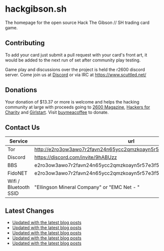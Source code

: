# hackgibson.sh
The homepage for the open source Hack The Gibson // SH trading card game.


## Contributing

To add your card just submit a pull request with your card's front art, it would be added to the next run of set after community play testing.

Game play and discussions over the project is held the r2600 discord server. Come join us at [Discord](https://discord.com/invite/9hABUzz) or via IRC at https://www.scuttled.net/


## Donations

Your donation of $13.37 or more is welcome and helps the hacking community at large with proceeds going to [2600 Magazine](https://2600.com/), [Hackers for Charity](https://hackersforcharity.org) and [Girlstart](https://girlstart.org).  Visit [buymeacoffee](https://www.buymeacoffee.com/hackgibson.sh) to donate.


## Contact Us

Service | url
-|-
Tor | http://e2ro3ow3awo7r2favn24n65ycc2qmzkoayn5r57e3f56nvjwdcgg32ad.onion
Discord | https://discord.com/invite/9hABUzz
BBS | e2ro3ow3awo7r2favn24n65ycc2qmzkoayn5r57e3f56nvjwdcgg32ad.onion:23
FidoNET | e2ro3ow3awo7r2favn24n65ycc2qmzkoayn5r57e3f56nvjwdcgg32ad.onion:24554
Wifi / Bluetooth SSID | "Ellingson Mineral Company" or "EMC Net - <fidonet address>"

## Latest Changes
<!-- BLOG-POST-LIST:START -->
- [Updated with the latest blog posts](https://github.com/DFW2600/hackgibson.sh/commit/90f6073a5a309f2818d5fc35c752b218a069554e)
- [Updated with the latest blog posts](https://github.com/DFW2600/hackgibson.sh/commit/bff7f89d1aced412e8433a680ba7c505a80a8db6)
- [Updated with the latest blog posts](https://github.com/DFW2600/hackgibson.sh/commit/fe3e1fd2d6699f69ac7f84fcc255599c09a58db6)
- [Updated with the latest blog posts](https://github.com/DFW2600/hackgibson.sh/commit/f0b8b72d381fe70180a2423211ea4da011edee14)
- [Updated with the latest blog posts](https://github.com/DFW2600/hackgibson.sh/commit/36fffcdbd844872bd63d20c02bce26e3299073eb)
<!-- BLOG-POST-LIST:END -->
